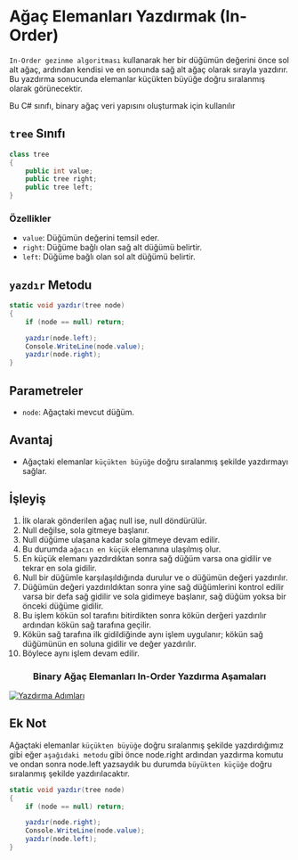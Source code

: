 # Ağaç Elemanları Yazdırmak (In-Order)
`In-Order gezinme algoritması` kullanarak her bir düğümün değerini önce sol alt ağaç, ardından kendisi ve en sonunda sağ alt ağaç olarak sırayla yazdırır. Bu yazdırma sonucunda elemanlar küçükten büyüğe doğru sıralanmış olarak görünecektir.


Bu C# sınıfı, binary ağaç veri yapısını oluşturmak için kullanılır
## `tree` Sınıfı

```csharp
class tree
{
    public int value;
    public tree right;
    public tree left;
}
```

### Özellikler

- `value`: Düğümün değerini temsil eder.
- `right`: Düğüme bağlı olan sağ alt düğümü belirtir.
- `left`: Düğüme bağlı olan sol alt düğümü belirtir.

## `yazdır` Metodu
```csharp
static void yazdır(tree node)
{
    if (node == null) return;

    yazdır(node.left);
    Console.WriteLine(node.value);
    yazdır(node.right);
}
```

## Parametreler

- `node`: Ağaçtaki mevcut düğüm.

## Avantaj

- Ağaçtaki elemanlar `küçükten büyüğe` doğru sıralanmış şekilde yazdırmayı sağlar.

## İşleyiş
1. İlk olarak gönderilen ağaç null ise, null döndürülür.
2. Null değilse, sola gitmeye başlanır.
3. Null düğüme ulaşana kadar sola gitmeye devam edilir.
4. Bu durumda `ağacın en küçük` elemanına ulaşılmış olur.
5. En küçük elemanı yazdırdıktan sonra sağ düğüm varsa ona gidilir ve tekrar en sola gidilir.
6. Null bir düğümle karşılaşıldığında durulur ve o düğümün değeri yazdırılır.
7. Düğümün değeri yazdırıldıktan sonra yine sağ düğümlerini kontrol edilir varsa bir defa sağ gidilir ve sola gidimeye başlanır, sağ düğüm yoksa bir önceki düğüme gidilir. 
8. Bu işlem kökün sol tarafını bitirdikten sonra kökün derğeri yazdırılır ardından kökün sağ tarafına geçilir.
9. Kökün sağ tarafına ilk gidildiğinde aynı işlem uygulanır; kökün sağ düğümünün en soluna gidilir ve değer yazdırılır.
10. Böylece aynı işlem devam edilir.

<div align="center">
    <h3>Binary Ağaç Elemanları In-Order Yazdırma Aşamaları</h3>
</div>

[![Yazdırma Adımları](https://github.com/yasir723/Agac-Elemanlari-Yazdirmak-Pre-Order-/assets/111686779/69b40cce-02df-45f7-8453-da0bc03731d7)](https://github.com/yasir723/Agac-Elemanlari-Yazdirmak-Pre-Order-/assets/111686779/69b40cce-02df-45f7-8453-da0bc03731d7)
## Ek Not

Ağaçtaki elemanlar `küçükten büyüğe` doğru sıralanmış şekilde yazdırdığımız gibi eğer `aşağıdaki metodu` gibi önce node.right ardından yazdırma komutu ve ondan sonra node.left yazsaydık bu durumda `büyükten küçüğe` doğru sıralanmış şekilde yazdırılacaktır.

```csharp
static void yazdır(tree node)
{
    if (node == null) return;

    yazdır(node.right);
    Console.WriteLine(node.value);
    yazdır(node.left);
}
```
